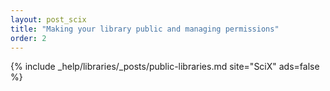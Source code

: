 ```yaml
---
layout: post_scix
title: "Making your library public and managing permissions"
order: 2
---
```


{% include _help/libraries/_posts/public-libraries.md site="SciX" ads=false %}
